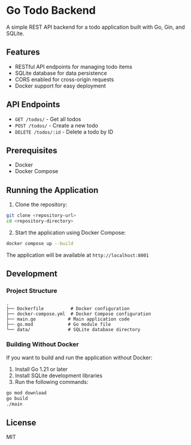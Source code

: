 # Go Todo Backend

A simple REST API backend for a todo application built with Go, Gin, and SQLite.

## Features

- RESTful API endpoints for managing todo items
- SQLite database for data persistence
- CORS enabled for cross-origin requests
- Docker support for easy deployment

## API Endpoints

- `GET /todos/` - Get all todos
- `POST /todos/` - Create a new todo
- `DELETE /todos/:id` - Delete a todo by ID

## Prerequisites

- Docker
- Docker Compose

## Running the Application

1. Clone the repository:
```bash
git clone <repository-url>
cd <repository-directory>
```

2. Start the application using Docker Compose:
```bash
docker compose up --build
```

The application will be available at `http://localhost:8001`

## Development

### Project Structure

```
.
├── Dockerfile          # Docker configuration
├── docker-compose.yml  # Docker Compose configuration
├── main.go            # Main application code
├── go.mod             # Go module file
└── data/              # SQLite database directory
```

### Building Without Docker

If you want to build and run the application without Docker:

1. Install Go 1.21 or later
2. Install SQLite development libraries
3. Run the following commands:
```bash
go mod download
go build
./main
```

## License

MIT 